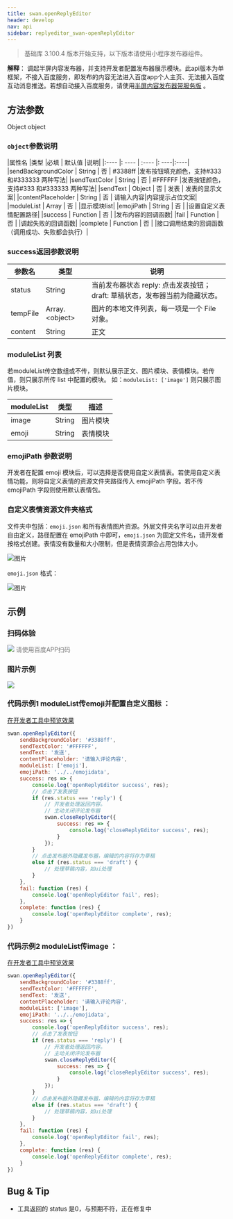 ```yaml
---
title: swan.openReplyEditor
header: develop
nav: api
sidebar: replyeditor_swan-openReplyEditor
---
```


 

> 基础库 3.100.4 版本开始支持，以下版本请使用小程序发布器组件。

**解释**： 调起半屏内容发布器，并支持开发者配置发布器展示模块。此api版本为单框架，不接入百度服务，即发布的内容无法进入百度app个人主页、无法接入百度互动消息推送。若想自动接入百度服务，请使用[半屏内容发布器带服务版](/develop/extended/component-content/commentpublish/) 。

 
## 方法参数 

Object object

### `object`参数说明 

|属性名 |类型  |必填 | 默认值 |说明|
|:---- |: ---- | :---- |: ----|:----|
|sendBackgroundColor   | String  |  否  | #3388ff |发布按钮填充颜色，支持#333 和#333333 两种写法|
|sendTextColor  |  String  | 否 | #FFFFFF |发表按钮颜色，支持#333 和#333333 两种写法|
|sendText  |  Object  | 否 | 发表 | 发表的显示文案|
|contentPlaceholder  |  String  | 否 | 请输入内容|内容提示占位文案|
|moduleList  |  Array  | 否 | |显示模块list|
|emojiPath  |  String  | 否 | |设置自定义表情配置路径|
|success  |  Function  | 否 | |发布内容的回调函数|
|fail  |  Function  | 否 | |调起失败的回调函数|
|complete  |  Function  | 否 | |接口调用结束的回调函数（调用成功、失败都会执行）|



### success返回参数说明  

|参数名 |类型 | 说明|
|---- | ---- | ---- |
| status  | String |当前发布器状态  reply: 点击发表按钮；draft: 草稿状态，发布器当前为隐藏状态。|
| tempFile  | Array.&lt;object&gt; |图片的本地文件列表，每一项是一个 File 对象。|
| content | String | 正文 |


###  moduleList 列表  
若moduleList传空数组或不传，则默认展示正文、图片模块、表情模块。若传值，则只展示所传 list 中配置的模块。 
如：`moduleList: ['image']` 则只展示图片模块。

|moduleList| 类型 |描述|
|---|---|---|
|image|String|图片模块|
|emoji|String|表情模块|


###  emojiPath 参数说明  

开发者在配置 emoji 模块后，可以选择是否使用自定义表情表。若使用自定义表情功能，则将自定义表情的资源文件夹路径传入 emojiPath 字段。若不传 emojiPath 字段则使用默认表情包。

###  自定义表情资源文件夹格式 
文件夹中包括：`emoji.json` 和所有表情图片资源。外层文件夹名字可以由开发者自由定义，路径配置在 emojiPath 中即可，`emoji.json` 为固定文件名，请开发者按格式创建。表情没有数量和大小限制，但是表情资源会占用包体大小。

![图片](../../../../img/api/community_editor/emoji_path.jpg)

`emoji.json` 格式：

![图片](../../../../img/api/community_editor/emoji_json.jpg)
## 示例

### 扫码体验

<div class='scan-code-container'>
    <img src="https://b.bdstatic.com/miniapp/assets/images/doc_demo/pages_openReplyEditor.png" class="demo-qrcode-image" />
    <font color=#777 12px>请使用百度APP扫码</font>
</div>

###  图片示例  


<div class="m-doc-custom-examples">
    <div class="m-doc-custom-examples-correct">
        <img src="https://b.bdstatic.com/miniapp/images/openReplyEditor1.gif">
    </div>
    <div class="m-doc-custom-examples-correct">
        <img src=" ">
    </div>
    <div class="m-doc-custom-examples-correct">
        <img src=" ">
    </div>     
</div>

###  代码示例1 moduleList传emoji并配置自定义图标 ：

<a href="swanide://fragment/eaa301106c159bbb2ac89a39422b9bd91575198845899" title="在开发者工具中预览效果" target="_self">在开发者工具中预览效果</a>

```js
swan.openReplyEditor({
    sendBackgroundColor: '#3388ff',
    sendTextColor: '#FFFFFF',
    sendText: '发送',
    contentPlaceholder: '请输入评论内容',
    moduleList: ['emoji'],
    emojiPath: '../../emojidata',
    success: res => {
        console.log('openReplyEditor success', res);
        // 点击了发表按钮
        if (res.status === 'reply') {
            // 开发者处理返回内容。
            // 主动关闭评论发布器
            swan.closeReplyEditor({
                success: res => {
                    console.log('closeReplyEditor success', res);
                }
            });
        }
        // 点击发布器外隐藏发布器，编辑的内容将存为草稿
        else if (res.status === 'draft') {
            // 处理草稿内容，如ui处理
        }
    },
    fail: function (res) {
        console.log('openReplyEditor fail', res);
    },
    complete: function (res) {
        console.log('openReplyEditor complete', res);
    }
})
```

###  代码示例2 moduleList传image ：

<a href="swanide://fragment/0592737eb5c241eb4a4bb104f99c22e21575198390943" title="在开发者工具中预览效果" target="_self">在开发者工具中预览效果</a>

```js
swan.openReplyEditor({
    sendBackgroundColor: '#3388ff',
    sendTextColor: '#FFFFFF',
    sendText: '发送',
    contentPlaceholder: '请输入评论内容',
    moduleList: ['image'],
    emojiPath: '../../emojidata',
    success: res => {
        console.log('openReplyEditor success', res);
        // 点击了发表按钮
        if (res.status === 'reply') {
            // 开发者处理返回内容。
            // 主动关闭评论发布器
            swan.closeReplyEditor({
                success: res => {
                    console.log('closeReplyEditor success', res);
                }
            });
        }
        // 点击发布器外隐藏发布器，编辑的内容将存为草稿
        else if (res.status === 'draft') {
            // 处理草稿内容，如ui处理
        }
    },
    fail: function (res) {
        console.log('openReplyEditor fail', res);
    },
    complete: function (res) {
        console.log('openReplyEditor complete', res);
    }
})
```

## Bug & Tip 

- 工具返回的 status 是0，与预期不符，正在修复中
